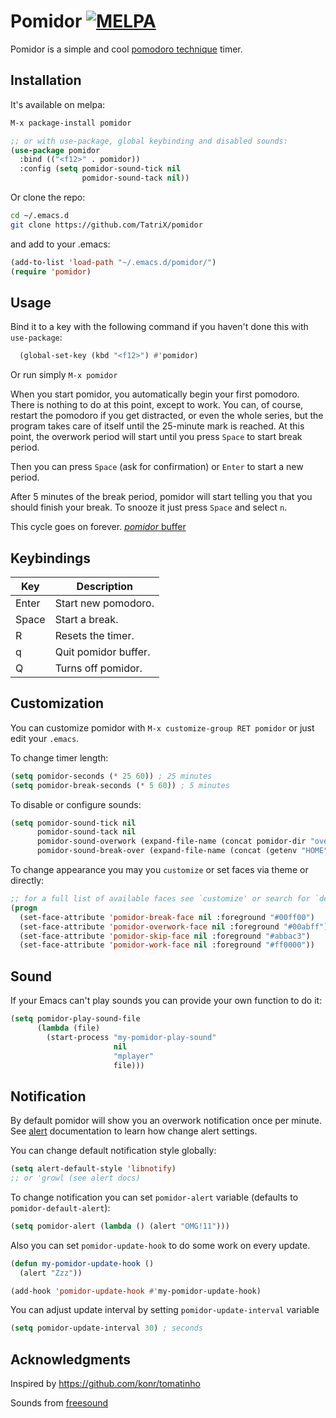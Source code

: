 # Pomidor [![MELPA](https://melpa.org/packages/pomidor-badge.svg)](https://melpa.org/#/pomidor)

Pomidor is a simple and cool [pomodoro technique](http://www.pomodorotechnique.com/) timer.

## Installation

It's available on melpa:
```lisp
M-x package-install pomidor

;; or with use-package, global keybinding and disabled sounds:
(use-package pomidor
  :bind (("<f12>" . pomidor))
  :config (setq pomidor-sound-tick nil
                pomidor-sound-tack nil))
```

Or clone the repo:
```sh
cd ~/.emacs.d
git clone https://github.com/TatriX/pomidor
```
and add to your .emacs:
```lisp
(add-to-list 'load-path "~/.emacs.d/pomidor/")
(require 'pomidor)

```

## Usage

Bind it to a key with the following command if you haven't done this with `use-package`:

```lisp
  (global-set-key (kbd "<f12>") #'pomidor)
```
Or run simply `M-x pomidor`

When you start pomidor, you automatically begin your first
pomodoro. There is nothing to do at this point, except to work. You
can, of course, restart the pomodoro if you get distracted, or even
the whole series, but the program takes care of itself until the
25-minute mark is reached. At this point, the overwork period will
start until you press `Space` to start break period.

Then you can press `Space` (ask for confirmation) or `Enter` to start a new period.

After 5 minutes of the break period, pomidor will start telling you
that you should finish your break. To snooze it just press `Space` and
select `n`.

This cycle goes on forever.
[*pomidor* buffer](https://i.imgur.com/33A938J.png)

## Keybindings

| Key   | Description          |
|-------|----------------------|
| Enter | Start new pomodoro.  |
| Space | Start a break.       |
| R     | Resets the timer.    |
| q     | Quit pomidor buffer. |
| Q     | Turns off pomidor.   |

## Customization

You can customize pomidor with `M-x customize-group RET pomidor` or just edit your `.emacs`.

To change timer length:
```lisp
(setq pomidor-seconds (* 25 60)) ; 25 minutes
(setq pomidor-break-seconds (* 5 60)) ; 5 minutes

```

To disable or configure sounds:
```lisp
(setq pomidor-sound-tick nil
      pomidor-sound-tack nil
      pomidor-sound-overwork (expand-file-name (concat pomidor-dir "overwork.wav"))
	  pomidor-sound-break-over (expand-file-name (concat (getenv "HOME") "/Music/overwork.wav")))
```

To change appearance you may you `customize` or set faces via theme or directly:
```lisp
;; for a full list of available faces see `customize' or search for `defface' in the source code
(progn
  (set-face-attribute 'pomidor-break-face nil :foreground "#00ff00")
  (set-face-attribute 'pomidor-overwork-face nil :foreground "#00abff")
  (set-face-attribute 'pomidor-skip-face nil :foreground "#abbac3")
  (set-face-attribute 'pomidor-work-face nil :foreground "#ff0000"))
```

## Sound
If your Emacs can't play sounds you can provide your own function to do it:
```lisp
(setq pomidor-play-sound-file
      (lambda (file)
        (start-process "my-pomidor-play-sound"
                       nil
                       "mplayer"
                       file)))
```

## Notification
By default pomidor will show you an overwork notification once per minute.
See [alert](https://github.com/jwiegley/alert/) documentation to learn how change alert settings.

You can change default notification style globally:
```lisp
(setq alert-default-style 'libnotify)
;; or 'growl (see alert docs)
```



To change notification you can set `pomidor-alert` variable (defaults to `pomidor-default-alert`):
```lisp
(setq pomidor-alert (lambda () (alert "OMG!11")))
```

Also you can set `pomidor-update-hook` to do some work on every update.
```lisp
(defun my-pomidor-update-hook ()
  (alert "Zzz"))

(add-hook 'pomidor-update-hook #'my-pomidor-update-hook)
```

You can adjust update interval by setting `pomidor-update-interval` variable
```lisp
(setq pomidor-update-interval 30) ; seconds
```

## Acknowledgments
Inspired by https://github.com/konr/tomatinho

Sounds from [freesound](http://www.freesound.org/people/InspectorJ/sounds/343130/)
